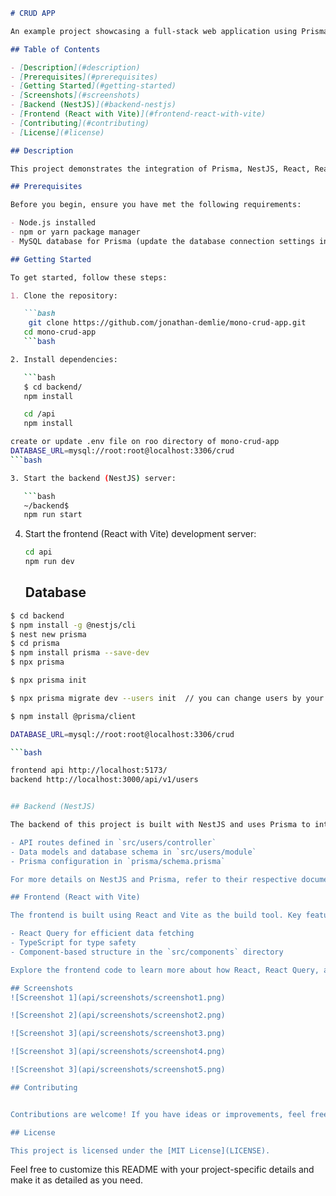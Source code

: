```markdown
# CRUD APP

An example project showcasing a full-stack web application using Prisma, NestJS, React, React Query, TypeScript, and Vite.

## Table of Contents

- [Description](#description)
- [Prerequisites](#prerequisites)
- [Getting Started](#getting-started)
- [Screenshots](#screenshots)
- [Backend (NestJS)](#backend-nestjs)
- [Frontend (React with Vite)](#frontend-react-with-vite)
- [Contributing](#contributing)
- [License](#license)

## Description

This project demonstrates the integration of Prisma, NestJS, React, React Query, TypeScript, and Vite to build a modern full-stack web application. It's designed to help you get started with a strong foundation for your own projects.

## Prerequisites

Before you begin, ensure you have met the following requirements:

- Node.js installed
- npm or yarn package manager
- MySQL database for Prisma (update the database connection settings in the backend as needed)

## Getting Started

To get started, follow these steps:

1. Clone the repository:

   ```bash
    git clone https://github.com/jonathan-demlie/mono-crud-app.git
   cd mono-crud-app
   ```bash

2. Install dependencies:

   ```bash
   $ cd backend/
   npm install

   cd /api
   npm install
   ```
```bash
create or update .env file on roo directory of mono-crud-app
DATABASE_URL=mysql://root:root@localhost:3306/crud
```bash

3. Start the backend (NestJS) server:

   ```bash
   ~/backend$
   npm run start
   ```

4. Start the frontend (React with Vite) development server:

   ```bash
   cd api
   npm run dev
   ```

   ## Database

```bash
$ cd backend
$ npm install -g @nestjs/cli
$ nest new prisma
$ cd prisma
$ npm install prisma --save-dev
$ npx prisma

$ npx prisma init

$ npx prisma migrate dev --users init  // you can change users by your favorite name

$ npm install @prisma/client

DATABASE_URL=mysql://root:root@localhost:3306/crud

```bash

frontend api http://localhost:5173/
backend http://localhost:3000/api/v1/users


## Backend (NestJS)

The backend of this project is built with NestJS and uses Prisma to interact with the database. Here's a brief overview of the backend structure:

- API routes defined in `src/users/controller`
- Data models and database schema in `src/users/module`
- Prisma configuration in `prisma/schema.prisma`

For more details on NestJS and Prisma, refer to their respective documentation.

## Frontend (React with Vite)

The frontend is built using React and Vite as the build tool. Key features include:

- React Query for efficient data fetching
- TypeScript for type safety
- Component-based structure in the `src/components` directory

Explore the frontend code to learn more about how React, React Query, and Vite are used in this project.

## Screenshots
![Screenshot 1](api/screenshots/screenshot1.png)

![Screenshot 2](api/screenshots/screenshot2.png)

![Screenshot 3](api/screenshots/screenshot3.png)

![Screenshot 3](api/screenshots/screenshot4.png)

![Screenshot 3](api/screenshots/screenshot5.png)

## Contributing


Contributions are welcome! If you have ideas or improvements, feel free to open issues and submit pull requests.

## License

This project is licensed under the [MIT License](LICENSE).
```

Feel free to customize this README with your project-specific details and make it as detailed as you need.